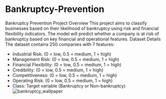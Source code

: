 # Bankruptcy-Prevention

Bankruptcy Prevention Project
Overview
This project aims to classify businesses based on their likelihood of bankruptcy using risk and financial flexibility indicators. The model will predict whether a company is at risk of bankruptcy based on key financial and operational features.
Dataset Details
The dataset contains 250 companies with 7 features:
- Industrial Risk: (0 = low, 0.5 = medium, 1 = high)
- Management Risk: (0 = low, 0.5 = medium, 1 = high)
- Financial Flexibility: (0 = low, 0.5 = medium, 1 = high)
- Credibility: (0 = low, 0.5 = medium, 1 = high)
- Competitiveness: (0 = low, 0.5 = medium, 1 = high)
- Operating Risk: (0 = low, 0.5 = medium, 1 = high)
- Class: Target variable (Bankruptcy or Non-bankruptcy)
![bankruptcy_wallpaper](https://github.com/user-attachments/assets/0f15bed0-a89a-45de-89cf-18bcc91aa0de)
